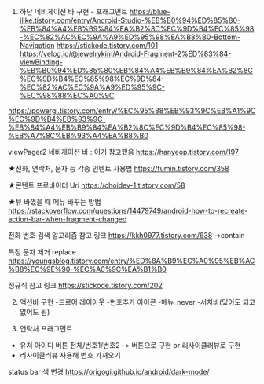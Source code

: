 1. 하단 네비게이션 바 구현 - 프래그먼트
https://blue-ilike.tistory.com/entry/Android-Studio-%EB%B0%94%ED%85%80-%EB%84%A4%EB%B9%84%EA%B2%8C%EC%9D%B4%EC%85%98-%EC%82%AC%EC%9A%A9%ED%95%98%EA%B8%B0-Bottom-Navigation
https://stickode.tistory.com/101
https://velog.io/@jewelrykim/Android-Fragment-2%ED%83%84-viewBinding-%EB%B0%94%ED%85%80%EB%84%A4%EB%B9%84%EA%B2%8C%EC%9D%B4%EC%85%98%EC%9D%84-%EC%82%AC%EC%9A%A9%ED%95%9C-%EC%98%88%EC%A0%9C

https://powergi.tistory.com/entry/%EC%95%88%EB%93%9C%EB%A1%9C%EC%9D%B4%EB%93%9C-%EB%84%A4%EB%B9%84%EA%B2%8C%EC%9D%B4%EC%85%98-%EB%A7%8C%EB%93%A4%EA%B8%B0

viewPager2 네비게이션 바 : 이거 참고했음
https://hanyeop.tistory.com/197



★전화, 연락처, 문자 등 각종 인텐트 사용법
https://fumin.tistory.com/358

★콘텐트 프로바이더 Uri
https://choidev-1.tistory.com/58


★뷰 바꼈을 때 메뉴 바꾸는 방법
https://stackoverflow.com/questions/14479749/android-how-to-recreate-action-bar-when-fragment-changed


전화 번호 검색 알고리즘 참고 링크
https://kkh0977.tistory.com/638
->contain

특정 문자 제거 replace
https://youngsblog.tistory.com/entry/%ED%8A%B9%EC%A0%95%EB%AC%B8%EC%9E%90-%EC%A0%9C%EA%B1%B0



정규식 참고 링크
https://stickode.tistory.com/202

2. 액션바 구현
-드로어 레이아웃
-번호추가 아이콘
-메뉴_never
-서치바(있어도 되고 없어도 됨)

3. 연락처 프래그먼트

- 유저 아이디 버튼 전체/번호1/번호2 -> 버튼으로 구현 or 리사이클러뷰로 구현
- 리사이클러뷰 사용해 번호 가져오기


status bar 색 변경
https://origogi.github.io/android/dark-mode/